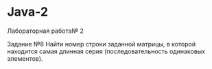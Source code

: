 # Java-2

Лабораторная работа№ 2

Задание №8
Найти номер строки заданной матрицы, в которой находится самая длинная серия (последовательность одинаковых элементов).
